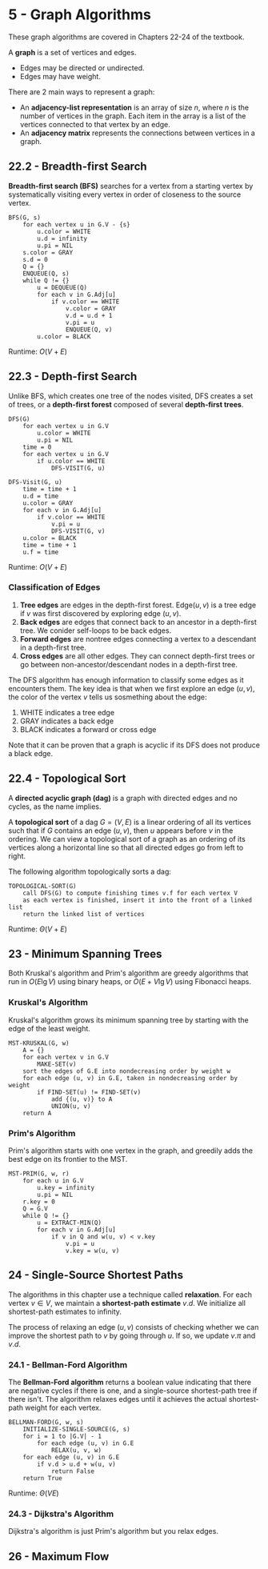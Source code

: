 # 5 - Graph Algorithms

These graph algorithms are covered in Chapters 22-24 of the textbook.

A **graph** is a set of vertices and edges.
- Edges may be directed or undirected.
- Edges may have weight.

There are 2 main ways to represent a graph:
- An **adjacency-list representation** is an array of size $n$, where $n$ is the number of vertices in the graph. Each item in the array is a list of the vertices connected to that vertex by an edge.
- An **adjacency matrix** represents the connections between vertices in a graph.

## 22.2 - Breadth-first Search

**Breadth-first search (BFS)** searches for a vertex from a starting vertex by systematically visiting every vertex in order of closeness to the source vertex.

```
BFS(G, s)
    for each vertex u in G.V - {s}
        u.color = WHITE
        u.d = infinity
        u.pi = NIL
    s.color = GRAY
    s.d = 0
    Q = {}
    ENQUEUE(Q, s)
    while Q != {}
        u = DEQUEUE(Q)
        for each v in G.Adj[u]
            if v.color == WHITE
                v.color = GRAY
                v.d = u.d + 1
                v.pi = u
                ENQUEUE(Q, v)
        u.color = BLACK
```

Runtime: $O(V + E)$

## 22.3 - Depth-first Search

Unlike BFS, which creates one tree of the nodes visited, DFS creates a set of trees, or a **depth-first forest** composed of several **depth-first trees**.

```
DFS(G)
    for each vertex u in G.V
        u.color = WHITE
        u.pi = NIL
    time = 0
    for each vertex u in G.V
        if u.color == WHITE
            DFS-VISIT(G, u)

DFS-Visit(G, u)
    time = time + 1
    u.d = time
    u.color = GRAY
    for each v in G.Adj[u]
        if v.color == WHITE
            v.pi = u
            DFS-VISIT(G, v)
    u.color = BLACK
    time = time + 1
    u.f = time
```

Runtime: $O(V + E)$

### Classification of Edges

1. **Tree edges** are edges in the depth-first forest. $\text{Edge}(u, v)$ is a tree edge if $v$ was first discovered by exploring edge $(u, v)$.
2. **Back edges** are edges that connect back to an ancestor in a depth-first tree. We conider self-loops to be back edges.
3. **Forward edges** are nontree edges connecting a vertex to a descendant in a depth-first tree.
4. **Cross edges** are all other edges. They can connect depth-first trees or go between non-ancestor/descendant nodes in a depth-first tree.

The DFS algorithm has enough information to classify some edges as it encounters them. The key idea is that when we first explore an edge $(u, v)$, the color of the vertex $v$ tells us sosmething about the edge:
1. $\text{WHITE}$ indicates a tree edge
2. $\text{GRAY}$ indicates a back edge
3. $\text{BLACK}$ indicates a forward or cross edge

Note that it can be proven that a graph is acyclic if its DFS does not produce a black edge.

## 22.4 - Topological Sort

A **directed acyclic graph (dag)** is a graph with directed edges and no cycles, as the name implies.

A **topological sort** of a dag $G = (V, E)$ is a linear ordering of all its vertices such that if $G$ contains an edge $(u, v)$, then $u$ appears before $v$ in the ordering. We can view a topological sort of a graph as an ordering of its vertices along a horizontal line so that all directed edges go from left to right.

The following algorithm topologically sorts a dag:

```
TOPOLOGICAL-SORT(G)
    call DFS(G) to compute finishing times v.f for each vertex V
    as each vertex is finished, insert it into the front of a linked list
    return the linked list of vertices
```

Runtime: $\Theta(V + E)$

## 23 - Minimum Spanning Trees

Both Kruskal's algorithm and Prim's algorithm are greedy algorithms that run in $O(E \lg V)$ using binary heaps, or $O(E + V \lg V)$ using Fibonacci heaps.

### Kruskal's Algorithm

Kruskal's algorithm grows its minimum spanning tree by starting with the edge of the least weight.

```
MST-KRUSKAL(G, w)
    A = {}
    for each vertex v in G.V
        MAKE-SET(v)
    sort the edges of G.E into nondecreasing order by weight w
    for each edge (u, v) in G.E, taken in nondecreasing order by weight
        if FIND-SET(u) != FIND-SET(v)
            add {(u, v)} to A
            UNION(u, v)
    return A
```

### Prim's Algorithm

Prim's algorithm starts with one vertex in the graph, and greedily adds the best edge on its frontier to the MST.

```
MST-PRIM(G, w, r)
    for each u in G.V
        u.key = infinity
        u.pi = NIL
    r.key = 0
    Q = G.V
    while Q != {}
        u = EXTRACT-MIN(Q)
        for each v in G.Adj[u]
            if v in Q and w(u, v) < v.key
                v.pi = u
                v.key = w(u, v)
```

## 24 - Single-Source Shortest Paths

The algorithms in this chapter use a technique called **relaxation**. For each vertex $v \in V$, we maintain a **shortest-path estimate** $v.d$. We initialize all shortest-path estimates to infinity.

The process of relaxing an edge $(u, v)$ consists of checking whether we can improve the shortest path to $v$ by going through $u$. If so, we update $v.\pi$ and $v.d$.

### 24.1 - Bellman-Ford Algorithm

The **Bellman-Ford algorithm** returns a boolean value indicating that there are negative cycles if there is one, and a single-source shortest-path tree if there isn't. The algorithm relaxes edges until it achieves the actual shortest-path weight for each vertex.

```
BELLMAN-FORD(G, w, s)
    INITIALIZE-SINGLE-SOURCE(G, s)
    for i = 1 to |G.V| - 1
        for each edge (u, v) in G.E
            RELAX(u, v, w)
    for each edge (u, v) in G.E
        if v.d > u.d + w(u, v)
            return False
    return True
```

Runtime: $\Theta(VE)$

### 24.3 - Dijkstra's Algorithm

Dijkstra's algorithm is just Prim's algorithm but you relax edges.

## 26 - Maximum Flow
